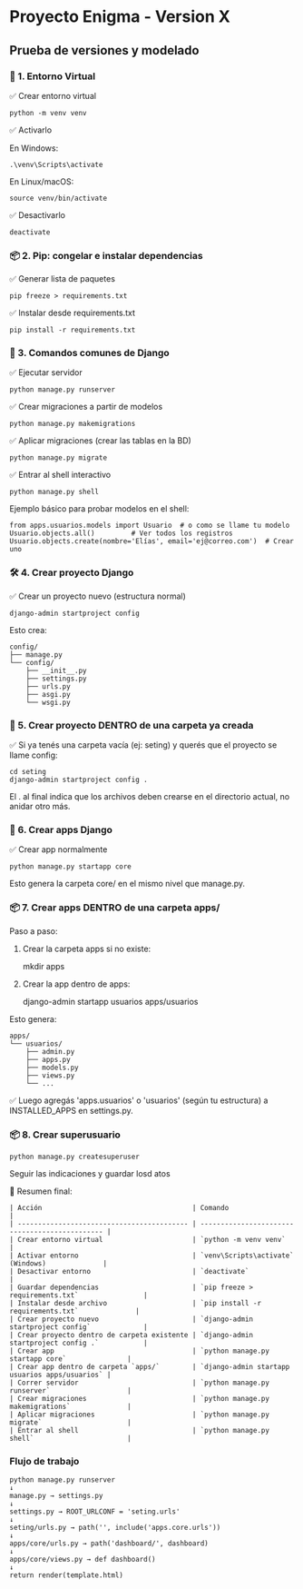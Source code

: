 # Proyecto Enigma - Version X

## Prueba de versiones y modelado

### 🔧 1. Entorno Virtual

✅ Crear entorno virtual

    python -m venv venv

✅ Activarlo

En Windows:

    .\venv\Scripts\activate

En Linux/macOS:

    source venv/bin/activate

✅ Desactivarlo

    deactivate

### 📦 2. Pip: congelar e instalar dependencias

✅ Generar lista de paquetes

    pip freeze > requirements.txt

✅ Instalar desde requirements.txt

    pip install -r requirements.txt

### 🚀 3. Comandos comunes de Django

✅ Ejecutar servidor

    python manage.py runserver

✅ Crear migraciones a partir de modelos

    python manage.py makemigrations

✅ Aplicar migraciones (crear las tablas en la BD)

    python manage.py migrate

✅ Entrar al shell interactivo

    python manage.py shell

Ejemplo básico para probar modelos en el shell:

    from apps.usuarios.models import Usuario  # o como se llame tu modelo
    Usuario.objects.all()         # Ver todos los registros
    Usuario.objects.create(nombre='Elías', email='ej@correo.com')  # Crear uno

### 🛠️ 4. Crear proyecto Django

✅ Crear un proyecto nuevo (estructura normal)

    django-admin startproject config

Esto crea:

    config/
    ├── manage.py
    └── config/
        ├── __init__.py
        ├── settings.py
        ├── urls.py
        ├── asgi.py
        └── wsgi.py

### 📁 5. Crear proyecto DENTRO de una carpeta ya creada

✅ Si ya tenés una carpeta vacía (ej: seting) y querés que el proyecto se llame config:

    cd seting
    django-admin startproject config .

El . al final indica que los archivos deben crearse en el directorio actual, no anidar otro más.

### 🧩 6. Crear apps Django

✅ Crear app normalmente

    python manage.py startapp core

Esto genera la carpeta core/ en el mismo nivel que manage.py.

### 📦 7. Crear apps DENTRO de una carpeta apps/

Paso a paso:

1) Crear la carpeta apps si no existe:

    mkdir apps

2) Crear la app dentro de apps:

    django-admin startapp usuarios apps/usuarios

Esto genera:

    apps/
    └── usuarios/
        ├── admin.py
        ├── apps.py
        ├── models.py
        ├── views.py
        └── ...

✅ Luego agregás 'apps.usuarios' o 'usuarios' (según tu estructura) a INSTALLED_APPS en settings.py.

### 📦 8. Crear superusuario

    python manage.py createsuperuser

Seguir las indicaciones y guardar losd atos

🧠 Resumen final:

    | Acción                                     | Comando                                        |
    | ------------------------------------------ | ---------------------------------------------- |
    | Crear entorno virtual                      | `python -m venv venv`                          |
    | Activar entorno                            | `venv\Scripts\activate` (Windows)              |
    | Desactivar entorno                         | `deactivate`                                   |
    | Guardar dependencias                       | `pip freeze > requirements.txt`                |
    | Instalar desde archivo                     | `pip install -r requirements.txt`              |
    | Crear proyecto nuevo                       | `django-admin startproject config`             |
    | Crear proyecto dentro de carpeta existente | `django-admin startproject config .`           |
    | Crear app                                  | `python manage.py startapp core`               |
    | Crear app dentro de carpeta `apps/`        | `django-admin startapp usuarios apps/usuarios` |
    | Correr servidor                            | `python manage.py runserver`                   |
    | Crear migraciones                          | `python manage.py makemigrations`              |
    | Aplicar migraciones                        | `python manage.py migrate`                     |
    | Entrar al shell                            | `python manage.py shell`                       |



### Flujo de trabajo

    python manage.py runserver
    ↓
    manage.py → settings.py
    ↓
    settings.py → ROOT_URLCONF = 'seting.urls'
    ↓
    seting/urls.py → path('', include('apps.core.urls'))
    ↓
    apps/core/urls.py → path('dashboard/', dashboard)
    ↓
    apps/core/views.py → def dashboard()
    ↓
    return render(template.html)